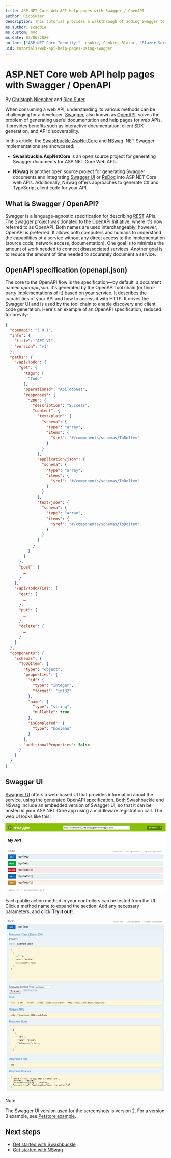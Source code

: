 ```yaml
---
title: ASP.NET Core Web API help pages with Swagger / OpenAPI
author: RicoSuter
description: This tutorial provides a walkthrough of adding Swagger to generate documentation and help pages for a Web API app.
ms.author: scaddie
ms.custom: mvc
ms.date: 07/06/2020
no-loc: ["ASP.NET Core Identity,"  cookie, Cookie, Blazor, "Blazor Server", "Blazor WebAssembly", "Identity", "Let's Encrypt", Razor, SignalR]
uid: tutorials/web-api-help-pages-using-swagger
---
```

# ASP.NET Core web API help pages with Swagger / OpenAPI

By [Christoph Nienaber](https://twitter.com/zuckerthoben) and [Rico Suter](https://blog.rsuter.com/)

When consuming a web API, understanding its various methods can be challenging for a developer. [Swagger](https://swagger.io/), also known as [OpenAPI](https://www.openapis.org/), solves the problem of generating useful documentation and help pages for web APIs. It provides benefits such as interactive documentation, client SDK generation, and API discoverability.

In this article, the [Swashbuckle.AspNetCore](https://github.com/domaindrivendev/Swashbuckle.AspNetCore) and [NSwag](https://github.com/RicoSuter/NSwag) .NET Swagger implementations are showcased:

* **Swashbuckle.AspNetCore** is an open source project for generating Swagger documents for ASP.NET Core Web APIs.

* **NSwag** is another open source project for generating Swagger documents and integrating [Swagger UI](https://swagger.io/swagger-ui/) or [ReDoc](https://github.com/Rebilly/ReDoc) into ASP.NET Core web APIs. Additionally, NSwag offers approaches to generate C# and TypeScript client code for your API.

## What is Swagger / OpenAPI?

Swagger is a language-agnostic specification for describing [REST](https://en.wikipedia.org/wiki/Representational_state_transfer) APIs. The Swagger project was donated to the [OpenAPI Initiative](https://www.openapis.org/), where it's now referred to as OpenAPI. Both names are used interchangeably; however, OpenAPI is preferred. It allows both computers and humans to understand the capabilities of a service without any direct access to the implementation (source code, network access, documentation). One goal is to minimize the amount of work needed to connect disassociated services. Another goal is to reduce the amount of time needed to accurately document a service.

## OpenAPI specification (openapi.json)

The core to the OpenAPI flow is the specification&mdash;by default, a document named *openapi.json*. It's generated by the OpenAPI tool chain (or third-party implementations of it) based on your service. It describes the capabilities of your API and how to access it with HTTP. It drives the Swagger UI and is used by the tool chain to enable discovery and client code generation. Here's an example of an OpenAPI specification, reduced for brevity:

```json
{
  "openapi": "3.0.1",
  "info": {
    "title": "API V1",
    "version": "v1"
  },
  "paths": {
    "/api/Todo": {
      "get": {
        "tags": [
          "Todo"
        ],
        "operationId": "ApiTodoGet",
        "responses": {
          "200": {
            "description": "Success",
            "content": {
              "text/plain": {
                "schema": {
                  "type": "array",
                  "items": {
                    "$ref": "#/components/schemas/ToDoItem"
                  }
                }
              },
              "application/json": {
                "schema": {
                  "type": "array",
                  "items": {
                    "$ref": "#/components/schemas/ToDoItem"
                  }
                }
              },
              "text/json": {
                "schema": {
                  "type": "array",
                  "items": {
                    "$ref": "#/components/schemas/ToDoItem"
                  }
                }
              }
            }
          }
        }
      },
      "post": {
        …
      }
    },
    "/api/Todo/{id}": {
      "get": {
        …
      },
      "put": {
        …
      },
      "delete": {
        …
      }
    }
  },
  "components": {
    "schemas": {
      "ToDoItem": {
        "type": "object",
        "properties": {
          "id": {
            "type": "integer",
            "format": "int32"
          },
          "name": {
            "type": "string",
            "nullable": true
          },
          "isCompleted": {
            "type": "boolean"
          }
        },
        "additionalProperties": false
      }
    }
  }
}
```

## Swagger UI

[Swagger UI](https://swagger.io/swagger-ui/) offers a web-based UI that provides information about the service, using the generated OpenAPI specification. Both Swashbuckle and NSwag include an embedded version of Swagger UI, so that it can be hosted in your ASP.NET Core app using a middleware registration call. The web UI looks like this:

![Swagger UI](web-api-help-pages-using-swagger/_static/swagger-ui.png)

Each public action method in your controllers can be tested from the UI. Click a method name to expand the section. Add any necessary parameters, and click **Try it out!**.

![Example Swagger GET test](web-api-help-pages-using-swagger/_static/get-try-it-out.png)

> [!NOTE]
> The Swagger UI version used for the screenshots is version 2. For a version 3 example, see [Petstore example](https://petstore.swagger.io/).

## Next steps

* [Get started with Swashbuckle](xref:tutorials/get-started-with-swashbuckle)
* [Get started with NSwag](xref:tutorials/get-started-with-nswag)
